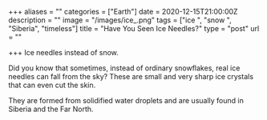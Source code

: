 +++
aliases = ""
categories = ["Earth"]
date = 2020-12-15T21:00:00Z
description = ""
image = "/images/ice_.png"
tags = ["ice ", "snow ", "Siberia", "timeless"]
title = "Have You Seen Ice Needles?"
type = "post"
url = ""

+++
Ice needles instead of snow.

Did you know that sometimes, instead of ordinary snowflakes, real ice needles can fall from the sky? These are small and very sharp ice crystals that can even cut the skin.

They are formed from solidified water droplets and are usually found in Siberia and the Far North.